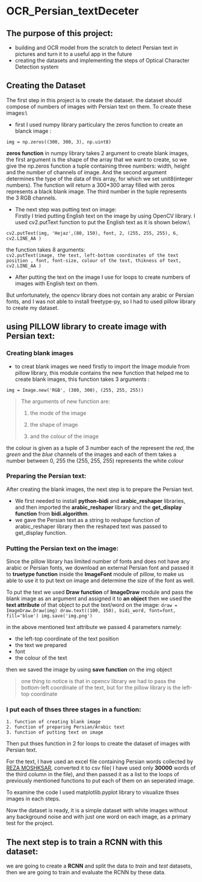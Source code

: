 # OCR_Persian_textDeceter

## The purpose of this project:
* building and OCR model from the scratch to detect Persian text in pictures and turn it to a useful app in the future
* creating the datasets and implementing the steps of Optical Character Detection system


## Creating the Dataset
The first step in this project is to create the dataset. the dataset should compose of numbers of images with Persian text on them. To create these images:\
+ first I used numpy library particulary the zeros function to create an blanck image :

`img = np.zeros((300, 300, 3), np.uint8)`

**zeros function** in numpy library takes 2 argument to create blank images, the first argument is the shape of the array that we want to create, so we give the np.zeros function a  tuple containing three numbers: width, height and the number of channels of image. And the second argument determines the type of the data of this array, for which we set unit8(integer numbers). The function will return a 300*300 array filled with zeros represents a black blank image. The third number in the tuple represents the 3 RGB channels.

+ The next step was putting text on image:\
Firstly I tried putting English text on the image by using OpenCV library. I used cv2.putText function to put the English text as it is shown below:\

`cv2.putText(img, 'Hejaz',(80, 150), font, 2, (255, 255, 255), 6, cv2.LINE_AA )`

the function takes 8 arguments:\
`cv2.putText(image, the text, left-bottom coordinates of the text position , font, font-size, colour of the text, thikness of text, cv2.LINE_AA )`

+ After putting the text on the image I use for loops to create numbers of images with English text on them. 

But unfortunately, the opencv library does not contain any arabic or Persian fonts, and I was not able to install freetype-py, so I had to used pillow library to create my dataset.


## using PILLOW library to create image with Persian text:

### Creating blank images 
- to creat blank images we need firstly to import the Image module from pillow library, this module contains the new function that helped me to create blank images, this function takes 3 arguments :



`img = Image.new('RGB', (300, 300), (255, 255, 255))`

 > The arguments of new function are: 
 >
 >1. the mode of the image 
 >
 >2. the shape of image
 >
 > 3. and the colour of the image 
     
 the colour is given as a tuple of 3 number each of the represent the *red*, the *green* and the *blue* channels of the images and each of them takes a number between 0, 255
the (255, 255, 255) represents the white colour

### Preparing the Persian text:
After creating the blank images, the next step is to prepare the Persian text.
  * We first needed to install **python-bidi** and __arabic_reshaper__ libraries, and then imported the **arabic_reshaper** library and the **get_display function** from **bidi.algorithm**. 
  * we gave the Persian text as a string to reshape function of arabic_reshaper library then the reshaped text was passed to get_display function. 

### Putting the Persian text on the image:
Since the pillow library has limited number of fonts and does not have any arabic or Persian fonts, we download an external Persian font and passed it to **truetype function** inside the **ImageFont** module of pillow, to make us able to use it to put text on image and determine the size of the font as well.


To put the text we used **Draw function** of **ImageDraw** module and pass the blank image as an argument and assigned it to **an object** then we used the **text attribute** of that object to put the text/word on the image:
     ```
     draw = ImageDraw.Draw(img)
      draw.text((100, 150), bidi_word, font=font, fill='blue')
       img.save('img.png')
       ```

in the above mentioned text attribute we passed 4 parameters namely:
- the left-top coordinate of the text position 
- the text we prepared 
- font 
- the colour of the text


then we saved the image by using **save function** on the img object


> one thing to notice is that in opencv library we had to pass the bottom-left coordinate of the text, but for the pillow library is the left-top coordinate

### I put each of thses three stages in a function: 
    1. function of creating blank image
    2. function of preparing Persian/Arabic text
    3. function of putting text on image

Then put thses function in 2 for loops to create the dataset of images with Persian text.


For the text, I have used an excel file containing Persian words collected by [REZA MOSHKSAR](https://groups.google.com/forum/#!topic/persian-computing/qM5NxAr344M), converted it to csv file( I have used only **30000** words of the third column in the file), and then passed it as a list to the loops of previously mentioned functions to put each of them on an seperated image.


To examine the code I used matplotlib.pyplot library to visualize thses images in each steps.


Now the dataset is ready, it is a simple dataset with white images without any background noise and with just one word on each image, as a primary test for the project.


## The next step is to train a RCNN with this dataset:

we are going to create a **RCNN** and split the data to *train* and _test_ datasets, then we are going to train and evaluate the RCNN by these data.
